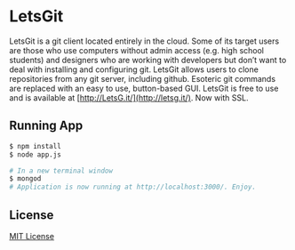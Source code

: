 # LetsGit

LetsGit is a git client located entirely in the cloud. Some of its target users are those who use computers without admin access (e.g. high school students) and designers who are working with developers but don’t want to deal with installing and configuring git. LetsGit allows users to clone repositories from any git server, including github. Esoteric git commands are replaced with an easy to use, button-based GUI. LetsGit is free to use and is available at [http://LetsG.it/](http://letsg.it/). Now with SSL.

## Running App
```sh
$ npm install
$ node app.js

# In a new terminal window
$ mongod
# Application is now running at http://localhost:3000/. Enjoy.
```

## License
[MIT License](LICENSE)
